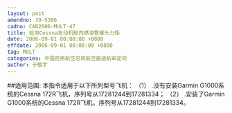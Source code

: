 ```yaml
---
layout: post
amendno: 39-5386
cadno: CAD2006-MULT-47
title: 检测Cessna发动机舱内燃油管接头力矩
date: 2006-09-01 00:00:00 +0800
effdate: 2006-09-01 00:00:00 +0800
tag: MULT
categories: 中国民用航空总局航空器适航审定司
author: 于敬宇
---
```


##适用范围:
本指令适用于以下所列型号飞机：
（1）
.没有安装Garmin G1000系统的Cessna 172R飞机，序列号从17281244到17281334；
（2）
.安装了Garmin G1000系统的Cessna 172R飞机，序列号从17281244到17281334。

